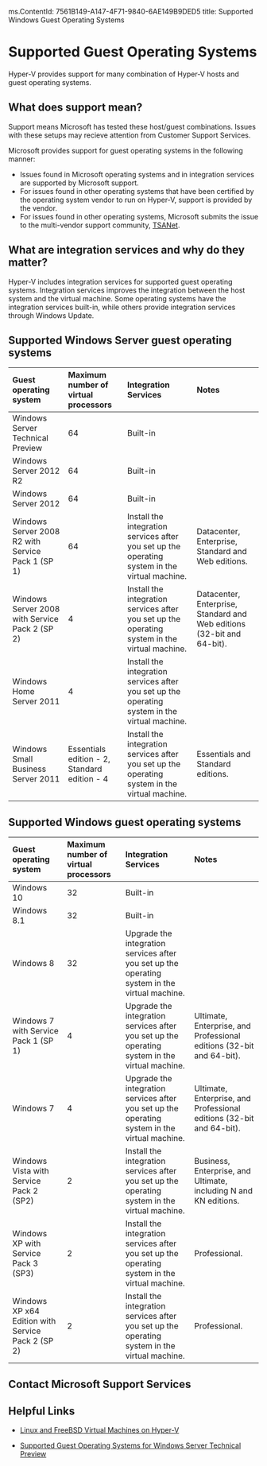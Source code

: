 ms.ContentId: 7561B149-A147-4F71-9840-6AE149B9DED5
title: Supported Windows Guest Operating Systems

# Supported Guest Operating Systems

Hyper-V provides support for many combination of Hyper-V hosts and guest operating systems.

## What does support mean? 
Support means Microsoft has tested these host/guest combinations.  Issues with these setups may recieve attention from Customer Support Services.
 
Microsoft provides support for guest operating systems in the following manner:
- Issues found in Microsoft operating systems and in integration services are supported by Microsoft support.
- For issues found in other operating systems that have been certified by the operating system vendor to run on Hyper-V, support is provided by the vendor.
- For issues found in other operating systems, Microsoft submits the issue to the multi-vendor support community, [TSANet](http://www.tsanet.org/).

## What are integration services and why do they matter?
Hyper-V includes integration services for supported guest operating systems.  Integration services improves the integration between the host system and the virtual machine. Some operating systems have the integration services built-in, while others provide integration services through Windows Update.

## Supported Windows Server guest operating systems

| Guest operating system| Maximum number of virtual processors| Integration Services | Notes |
|:-----|:-----|:-----|:-----|
|Windows Server Technical Preview|64|Built-in||
|Windows Server 2012 R2|64|Built-in||
|Windows Server 2012|64|Built-in||
|Windows Server 2008 R2 with Service Pack 1 (SP 1)|64|Install the integration services after you set up the operating system in the virtual machine.|Datacenter, Enterprise, Standard and Web editions. |
|Windows Server 2008 with Service Pack 2 (SP 2)|4|Install the integration services after you set up the operating system in the virtual machine.|Datacenter, Enterprise, Standard and Web editions (32-bit and 64-bit). |
|Windows Home Server 2011|4|Install the integration services after you set up the operating system in the virtual machine.||
|Windows Small Business Server 2011|Essentials edition - 2, Standard edition - 4|Install the integration services after you set up the operating system in the virtual machine.|Essentials and Standard editions. |

## Supported Windows guest operating systems

| Guest operating system| Maximum number of virtual processors| Integration Services | Notes |
|:-----|:-----|:-----|:-----|
|Windows 10|32|Built-in||
|Windows 8.1|32|Built-in||
|Windows 8|32|Upgrade the integration services after you set up the operating system in the virtual machine.||
|Windows 7 with Service Pack 1 (SP 1)|4|Upgrade the integration services after you set up the operating system in the virtual machine.|Ultimate, Enterprise, and Professional editions (32-bit and 64-bit).|
|Windows 7|4|Upgrade the integration services after you set up the operating system in the virtual machine.|Ultimate, Enterprise, and Professional editions (32-bit and 64-bit).|
|Windows Vista with Service Pack 2 (SP2)|2|Install the integration services after you set up the operating system in the virtual machine.|Business, Enterprise, and Ultimate, including N and KN editions.| 
|Windows XP with Service Pack 3 (SP3)|2|Install the integration services after you set up the operating system in the virtual machine.|Professional.| 
|Windows XP x64 Edition with Service Pack 2 (SP 2)|2|Install the integration services after you set up the operating system in the virtual machine.|Professional.|

## Contact Microsoft Support Services


## Helpful Links

- [Linux and FreeBSD Virtual Machines on Hyper-V](https://technet.microsoft.com/library/dn531030.aspx)

- [Supported Guest Operating Systems for Windows Server Technical Preview](https://technet.microsoft.com/en-US/library/mt126119.aspx)
